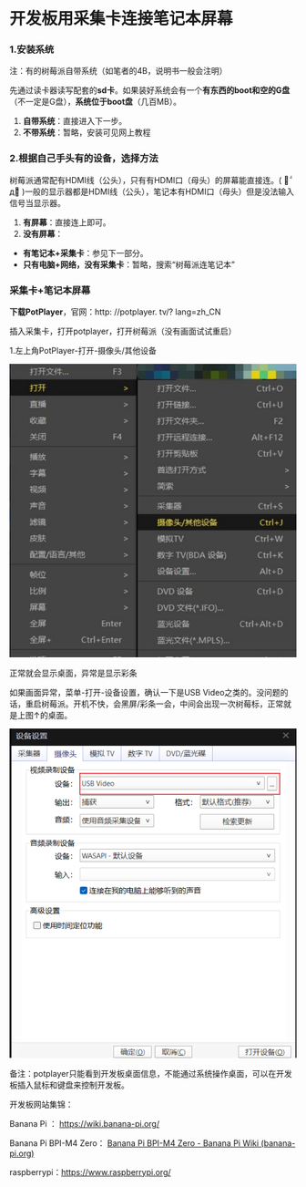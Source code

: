# 开发板用采集卡连接笔记本屏幕


<!--more-->

### 1.安装系统

注：有的树莓派自带系统（如笔者的4B，说明书一般会注明）

先通过读卡器读写配套的**sd卡**。如果装好系统会有一个**有东西的boot和空的G盘**（不一定是G盘），**系统位于boot盘**（几百MB）。

1. **自带系统**：直接进入下一步。
2. **不带系统**：暂略，安装可见网上教程

### 2.根据自己手头有的设备，选择方法

树莓派通常配有HDMI线（公头），只有有HDMI口（母头）的屏幕能直接连。( ･᷄д･᷅ )一般的显示器都是HDMI线（公头），笔记本有HDMI口（母头）但是没法输入信号当显示器。

1. **有屏幕**：直接连上即可。
2. **没有屏幕**：

- **有笔记本+采集卡**：参见下一部分。
- **只有电脑+网络，没有采集卡**：暂略，搜索“树莓派连笔记本”

### 采集卡+笔记本屏幕

**下载PotPlayer**，官网：http: //potplayer. tv/? lang=zh_CN

插入采集卡，打开potplayer，打开树莓派（没有画面试试重启）

1.左上角PotPlayer-打开-摄像头/其他设备

![image-20240222082025610.png](./images/image-20240222082025610.png)

正常就会显示桌面，异常是显示彩条

如果画面异常，菜单-打开-设备设置，确认一下是USB Video之类的。没问题的话，重启树莓派。开机不快，会黑屏/彩条一会，中间会出现一次树莓标，正常就是上图↑的桌面。

![image-20240222190659938.png](./images/image-20240222190659938.png)

备注：potplayer只能看到开发板桌面信息，不能通过系统操作桌面，可以在开发板插入鼠标和键盘来控制开发板。





开发板网站集锦：

Banana Pi ： https://wiki.banana-pi.org/

Banana Pi BPI-M4 Zero： [Banana Pi BPI-M4 Zero - Banana Pi Wiki (banana-pi.org)](https://wiki.banana-pi.org/Banana_Pi_BPI-M4_Zero)

raspberrypi：https://www.raspberrypi.org/

